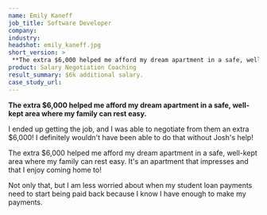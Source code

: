 ```yaml
---
name: Emily Kaneff
job_title: Software Developer
company: 
industry: 
headshot: emily_kaneff.jpg
short_version: >
 **The extra $6,000 helped me afford my dream apartment in a safe, well-kept area where my family can rest easy.**
product: Salary Negotiation Coaching
result_summary: $6k additional salary.
case_study_url: 
---
```


**The extra $6,000 helped me afford my dream apartment in a safe, well-kept area where my family can rest easy.**

I ended up getting the job, and I was able to negotiate from them an extra $6,000! I definitely wouldn't have been able to do that without Josh's help!

The extra $6,000 helped me afford my dream apartment in a safe, well-kept area where my family can rest easy. It's an apartment that impresses and that I enjoy coming home to!

Not only that, but I am less worried about when my student loan payments need to start being paid back because I know I have enough to make my payments.